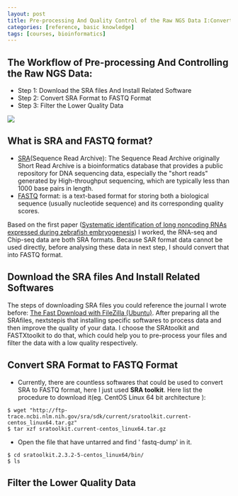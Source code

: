 ```yaml
---
layout: post
title: Pre-processing And Quality Control of the Raw NGS Data I:Convert SRA Format to FASTQ Format
categories: [reference, basic knowledge]
tags: [courses, bioinformatics]
---
```


## The Workflow of Pre-processing And Controlling the Raw NGS Data:  
- Step 1: Download the SRA files And Install Related Software 
- Step 2: Convert SRA Format to FASTQ Format 
- Step 3: Filter the Lower Quality Data 

![](http://4.bp.blogspot.com/-J3t4zTqvPkU/UYX33zWb1NI/AAAAAAAADXk/al-mf09Ysq0/s1600/Screen%2BShot%2B2013-05-04%2Bat%2B11.07.53%2BPM.png)

## What is SRA and FASTQ format?
- [SRA](http://en.wikipedia.org/wiki/Short_Read_Archive)(Sequence Read Archive): The Sequence Read Archive originally Short Read Archive is a
bioinformatics database that provides a public repository for DNA sequencing data, especially the
"short reads" generated by High-throughput sequencing, which are typically less than 1000 base
pairs in length.
- [FASTQ](http://en.wikipedia.org/wiki/Fastq) format: is a text-based format for storing both a biological sequence (usually nucleotide sequence) and its corresponding quality scores.

Based on the first paper ([Systematic identification of long noncoding RNAs expressed during zebrafish embryogenesis](http://www.ncbi.nlm.nih.gov/pmc/articles/PMC3290793/)) I worked, the RNA-seq and Chip-seq data are both SRA formats. Because SAR format data cannot be used directly, before analysing these data in next step, I should
convert that into FASTQ format.

## Download the SRA files And Install Related Softwares 
The steps of downloading SRA files you could reference the journal I wrote before: [The Fast Download with FileZilla (Ubuntu)](http://lushen.github.com/en/2013/05/FileZilla-2013/). After preparing all the SRAfiles, nextstepis that installing specific softwares to process data and then improve the quality of your data. I choose the SRAtoolkit and FASTXtoolkit to do that, which could help you to pre-process your files and filter the data with a low quality respectively.

## Convert SRA Format to FASTQ Format  

- Currently, there are countless softwares that could be used to convert SRA to FASTQ format, here I just used **SRA toolkit**.
Here list the procedure to download it(eg. CentOS Linux 64 bit architecture ):  
```
$ wget "http://ftp-trace.ncbi.nlm.nih.gov/sra/sdk/current/sratoolkit.current-centos_linux64.tar.gz"  
$ tar xzf sratoolkit.current-centos_linux64.tar.gz  
```
- Open the file that have untarred and find ' fastq-dump' in it.  
```
$ cd sratoolkit.2.3.2-5-centos_linux64/bin/
$ ls
```


## Filter the Lower Quality Data


